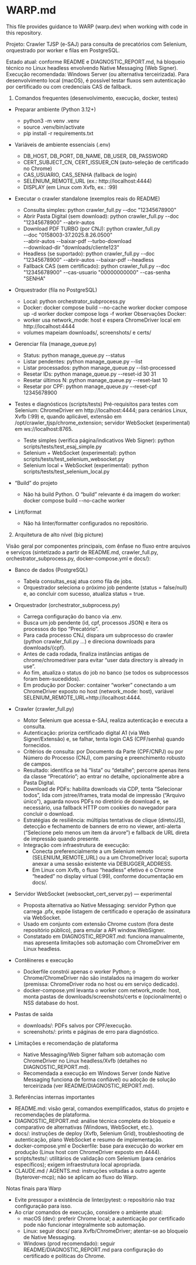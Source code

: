 # WARP.md

This file provides guidance to WARP (warp.dev) when working with code in this repository.


Projeto: Crawler TJSP (e-SAJ) para consulta de precatórios com Selenium, orquestrado por worker e filas em PostgreSQL.

Estado atual: conforme README e DIAGNOSTIC_REPORT.md, há bloqueio técnico no Linux headless envolvendo Native Messaging (Web Signer). Execução recomendada: Windows Server (ou alternativa terceirizada). Para desenvolvimento local (macOS), é possível testar fluxos sem autenticação por certificado ou com credenciais CAS de fallback.


1) Comandos frequentes (desenvolvimento, execução, docker, testes)

- Preparar ambiente (Python 3.12+)
  - python3 -m venv .venv
  - source .venv/bin/activate
  - pip install -r requirements.txt

- Variáveis de ambiente essenciais (.env)
  - DB_HOST, DB_PORT, DB_NAME, DB_USER, DB_PASSWORD
  - CERT_SUBJECT_CN, CERT_ISSUER_CN  (auto-seleção de certificado no Chrome)
  - CAS_USUARIO, CAS_SENHA            (fallback de login)
  - SELENIUM_REMOTE_URL               (ex.: http://localhost:4444)
  - DISPLAY                           (em Linux com Xvfb, ex.: :99)

- Executar o crawler standalone (exemplos reais do README)
  - Consulta simples:                  python crawler_full.py --doc "12345678900"
  - Abrir Pasta Digital (sem download): python crawler_full.py --doc "12345678900" --abrir-autos
  - Download PDF TURBO (por CNJ):      python crawler_full.py \
      --doc "0158003-37.2025.8.26.0500" \
      --abrir-autos --baixar-pdf --turbo-download \
      --download-dir "downloads/cliente123"
  - Headless (se suportado):           python crawler_full.py --doc "12345678900" --abrir-autos --baixar-pdf --headless
  - Fallback CAS (sem certificado):    python crawler_full.py --doc "12345678900" --cas-usuario "00000000000" --cas-senha "SENHA"

- Orquestrador (fila no PostgreSQL)
  - Local:  python orchestrator_subprocess.py
  - Docker: docker compose build --no-cache worker
            docker compose up -d worker
            docker compose logs -f worker
  Observações Docker:
  - worker usa network_mode: host e espera ChromeDriver local em http://localhost:4444
  - volumes mapeiam downloads/, screenshots/ e certs/

- Gerenciar fila (manage_queue.py)
  - Status:                python manage_queue.py --status
  - Listar pendentes:      python manage_queue.py --list
  - Listar processados:    python manage_queue.py --list-processed
  - Resetar IDs:           python manage_queue.py --reset-id 30 31
  - Resetar últimos N:     python manage_queue.py --reset-last 10
  - Resetar por CPF:       python manage_queue.py --reset-cpf 12345678900

- Testes e diagnósticos (scripts/tests)
  Pré-requisitos para testes com Selenium: ChromeDriver em http://localhost:4444; para cenários Linux, Xvfb (:99) e, quando aplicável, extensão em /opt/crawler_tjsp/chrome_extension; servidor WebSocket (experimental) em ws://localhost:8765.
  - Teste simples (verifica página/indicativos Web Signer):
    python scripts/tests/test_esaj_simple.py
  - Selenium + WebSocket (experimental):
    python scripts/tests/test_selenium_websocket.py
  - Selenium local + WebSocket (experimental):
    python scripts/tests/test_selenium_local.py

- “Build” do projeto
  - Não há build Python. O “build” relevante é da imagem do worker:
    docker compose build --no-cache worker

- Lint/format
  - Não há linter/formatter configurados no repositório.


2) Arquitetura de alto nível (big picture)

Visão geral por componentes principais, com ênfase no fluxo entre arquivos e serviços (sintetizado a partir de README.md, crawler_full.py, orchestrator_subprocess.py, docker-compose.yml e docs/):

- Banco de dados (PostgreSQL)
  - Tabela consultas_esaj atua como fila de jobs.
  - Orquestrador seleciona o próximo job pendente (status = false/null) e, ao concluir com sucesso, atualiza status = true.

- Orquestrador (orchestrator_subprocess.py)
  - Carrega configuração do banco via .env.
  - Busca um job pendente (id, cpf, processos JSON) e itera os processos do tipo “Precatório”.
  - Para cada processo CNJ, dispara um subprocesso do crawler (python crawler_full.py ...) e direciona downloads para downloads/{cpf}.
  - Antes de cada rodada, finaliza instâncias antigas de chrome/chromedriver para evitar “user data directory is already in use”.
  - Ao fim, atualiza o status do job no banco (se todos os subprocessos foram bem-sucedidos).
  - Em produção por Docker: container “worker” conectando a um ChromeDriver exposto no host (network_mode: host), variável SELENIUM_REMOTE_URL=http://localhost:4444.

- Crawler (crawler_full.py)
  - Motor Selenium que acessa e-SAJ, realiza autenticação e executa a consulta.
  - Autenticação: prioriza certificado digital A1 (via Web Signer/Extensão) e, se falhar, tenta login CAS (CPF/senha) quando fornecidos.
  - Critérios de consulta: por Documento da Parte (CPF/CNPJ) ou por Número do Processo (CNJ), com parsing e preenchimento robusto de campos.
  - Resultado: identifica se há “lista” ou “detalhe”; percorre apenas itens da classe “Precatório”; ao entrar no detalhe, opcionalmente abre a Pasta Digital.
  - Download de PDFs: habilita downloads via CDP, tenta “Selecionar todos”, lida com jstree/iframes, trata modal de impressão (“Arquivo único”), aguarda novos PDFs no diretório de download e, se necessário, usa fallback HTTP com cookies do navegador para concluir o download.
  - Estratégias de resiliência: múltiplas tentativas de clique (direto/JS), detecção e fechamento de banners de erro no viewer, anti-alerta (“Selecione pelo menos um item da árvore”) e fallback de URL direta de impressão quando presente.
  - Integração com infraestrutura de execução:
    - Conecta preferencialmente a um Selenium remoto (SELENIUM_REMOTE_URL) ou a um ChromeDriver local; suporta anexar a uma sessão existente via DEBUGGER_ADDRESS.
    - Em Linux com Xvfb, o fluxo “headless” efetivo é o Chrome “headed” no display virtual (:99), conforme documentação em docs/.

- Servidor WebSocket (websocket_cert_server.py) — experimental
  - Proposta alternativa ao Native Messaging: servidor Python que carrega .pfx, expõe listagem de certificado e operação de assinatura via WebSocket.
  - Usado em conjunto com extensão Chrome custom (fora deste repositório público), para emular a API window.WebSigner.
  - Constatado em DIAGNOSTIC_REPORT.md: funciona manualmente, mas apresenta limitações sob automação com ChromeDriver em Linux headless.

- Contêineres e execução
  - Dockerfile constrói apenas o worker Python; o Chrome/ChromeDriver não são instalados na imagem do worker (premissa: ChromeDriver roda no host ou em serviço dedicado).
  - docker-compose.yml levanta o worker com network_mode: host, monta pastas de downloads/screenshots/certs e (opcionalmente) o NSS database do host.

- Pastas de saída
  - downloads/: PDFs salvos por CPF/execução.
  - screenshots/: prints e páginas de erro para diagnóstico.

- Limitações e recomendação de plataforma
  - Native Messaging/Web Signer falham sob automação com ChromeDriver no Linux headless/Xvfb (detalhes no DIAGNOSTIC_REPORT.md).
  - Recomendada a execução em Windows Server (onde Native Messaging funciona de forma confiável) ou adoção de solução terceirizada (ver README/DIAGNOSTIC_REPORT.md).


3) Referências internas importantes

- README.md: visão geral, comandos exemplificados, status do projeto e recomendações de plataforma.
- DIAGNOSTIC_REPORT.md: análise técnica completa do bloqueio e comparativo de alternativas (Windows, WebSocket, etc.).
- docs/: instruções de deploy (Xvfb, Selenium Grid), troubleshooting de autenticação, plano WebSocket e resumo de implementação.
- docker-compose.yml e Dockerfile: base para execução do worker em produção (Linux host com ChromeDriver exposto em 4444).
- scripts/tests/: utilitários de validação com Selenium (para cenários específicos); exigem infraestrutura local apropriada.
- CLAUDE.md / AGENTS.md: instruções voltadas a outro agente (byterover-mcp); não se aplicam ao fluxo do Warp.


Notas finais para Warp
- Evite pressupor a existência de linter/pytest: o repositório não traz configuração para isso.
- Ao criar comandos de execução, considere o ambiente atual:
  - macOS (dev): preferir Chrome local; a autenticação por certificado pode não funcionar integralmente sob automação.
  - Linux: seguir docs/ para Xvfb/ChromeDriver; atentar-se ao bloqueio de Native Messaging.
  - Windows (prod recomendado): seguir README/DIAGNOSTIC_REPORT.md para configuração do certificado e políticas do Chrome.
